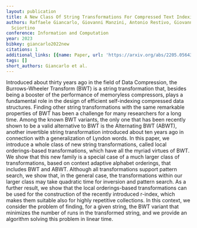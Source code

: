 ```yaml
---
layout: publication
title: A New Class Of String Transformations For Compressed Text Indexing
authors: Raffaele Giancarlo, Giovanni Manzini, Antonio Restivo, Giovanna Rosone, Marinella
  Sciortino
conference: Information and Computation
year: 2023
bibkey: giancarlo2022new
citations: 1
additional_links: [{name: Paper, url: 'https://arxiv.org/abs/2205.05643'}]
tags: []
short_authors: Giancarlo et al.
---
```

Introduced about thirty years ago in the field of Data Compression, the
Burrows-Wheeler Transform (BWT) is a string transformation that, besides being
a booster of the performance of memoryless compressors, plays a fundamental
role in the design of efficient self-indexing compressed data structures.
Finding other string transformations with the same remarkable properties of BWT
has been a challenge for many researchers for a long time. Among the known BWT
variants, the only one that has been recently shown to be a valid alternative
to BWT is the Alternating BWT (ABWT), another invertible string transformation
introduced about ten years ago in connection with a generalization of Lyndon
words. In this paper, we introduce a whole class of new string transformations,
called local orderings-based transformations, which have all the myriad virtues
of BWT. We show that this new family is a special case of a much larger class
of transformations, based on context adaptive alphabet orderings, that includes
BWT and ABWT. Although all transformations support pattern search, we show
that, in the general case, the transformations within our larger class may take
quadratic time for inversion and pattern search. As a further result, we show
that the local orderings-based transformations can be used for the construction
of the recently introduced r-index, which makes them suitable also for highly
repetitive collections. In this context, we consider the problem of finding,
for a given string, the BWT variant that minimizes the number of runs in the
transformed string, and we provide an algorithm solving this problem in linear
time.
